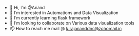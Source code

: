 - 👋 Hi, I’m @Anand
- 👀 I’m interested in Automations and Data Visualization
- 🌱 I’m currently learning flask framework
- 💞️ I’m looking to collaborate on Various data visualization tools
- 📫 How to reach me mail @ k.rajananddnc@zohomail.in

<!---
Anandsystem/Anand is a ✨ special ✨ repository because its `README.md` (this file) appears on your GitHub profile.
You can click the Preview link to take a look at your changes.
--->
